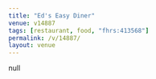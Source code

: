 ```yaml
---
title: "Ed's Easy Diner"
venue: v14887
tags: [restaurant, food, "fhrs:413568"]
permalink: /v/14887/
layout: venue
---
```

null